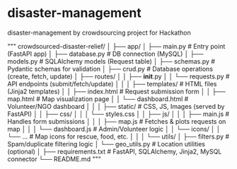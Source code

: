 # disaster-management
disaster-management by crowdsourcing project for Hackathon

"""
crowdsourced-disaster-relief/
│
├── app/
│   ├── main.py                  # Entry point (FastAPI app)
│   ├── database.py              # DB connection (MySQL)
│   ├── models.py                # SQLAlchemy models (Request table)
│   ├── schemas.py               # Pydantic schemas for validation
│   ├── crud.py                  # Database operations (create, fetch, update)
│   ├── routes/
│   │   ├── __init__.py
│   │   └── requests.py          # API endpoints (submit/fetch/update)
│   │
│   ├── templates/               # HTML files (Jinja2 templates)
│   │   ├── index.html           # Request submission form
│   │   ├── map.html             # Map visualization page
│   │   └── dashboard.html       # Volunteer/NGO dashboard
│   │
│   ├── static/                  # CSS, JS, Images (served by FastAPI)
│   │   ├── css/
│   │   │   └── styles.css
│   │   ├── js/
│   │   │   ├── main.js          # Handles form submissions
│   │   │   ├── map.js           # Fetches & plots requests on map
│   │   │   └── dashboard.js     # Admin/Volunteer logic
│   │   └── icons/
│   │       └── ...              # Map icons for rescue, food, etc.
│   │
│   └── utils/
│       ├── filters.py           # Spam/duplicate filtering logic
│       └── geo_utils.py         # Location utilities (optional)
│
├── requirements.txt             # FastAPI, SQLAlchemy, Jinja2, MySQL connector
└── README.md
"""
